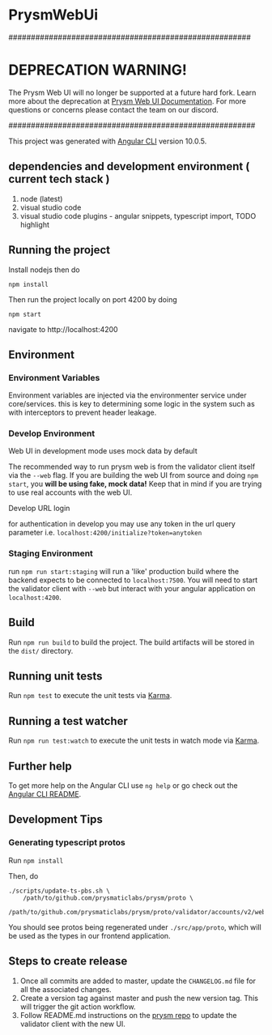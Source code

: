 # PrysmWebUi
######################################################
# DEPRECATION WARNING!

The Prysm Web UI will no longer be supported at a future hard fork. Learn more about the deprecation at [Prysm Web UI Documentation](https://docs.prylabs.network/docs/prysm-usage/web-interface). For more questions or concerns please contact the team on our discord.

#######################################################

This project was generated with [Angular CLI](https://github.com/angular/angular-cli) version 10.0.5.

## dependencies and development environment ( current tech stack )
 1. node (latest)
 2. visual studio code 
 3. visual studio code plugins - angular snippets, typescript import, TODO highlight

## Running the project

Install nodejs then do

```
npm install
```
Then run the project locally on port 4200 by doing
```
npm start
```
navigate to http://localhost:4200

## Environment 

### Environment Variables

Environment variables are injected via the environmenter service under core/services. this is key to determining some logic in the system such as with interceptors to prevent header leakage.

### Develop Environment

Web UI in development mode uses mock data by default

The recommended way to run prysm web is from the validator client itself via the `--web` flag. If you are building the web UI from source and doing `npm start`, you **will be using fake, mock data!** Keep that in mind if you are trying to use real accounts with the web UI.

Develop URL login

for authentication in develop you may use any token in the url query parameter i.e. `localhost:4200/initialize?token=anytoken`

### Staging Environment

run `npm run start:staging` will run a 'like' production build where the backend expects to be connected to `localhost:7500`. You will need to start the validator client with `--web` but interact with your angular application on `localhost:4200`.

## Build

Run `npm run build` to build the project. The build artifacts will be stored in the `dist/` directory.

## Running unit tests

Run `npm test` to execute the unit tests via [Karma](https://karma-runner.github.io).

## Running a test watcher

Run `npm run test:watch` to execute the unit tests in watch mode via [Karma](https://karma-runner.github.io).

## Further help

To get more help on the Angular CLI use `ng help` or go check out the [Angular CLI README](https://github.com/angular/angular-cli/blob/master/README.md).

## Development Tips

### Generating typescript protos

Run `npm install`

Then, do

```
./scripts/update-ts-pbs.sh \
    /path/to/github.com/prysmaticlabs/prysm/proto \
    /path/to/github.com/prysmaticlabs/prysm/proto/validator/accounts/v2/web_api.proto
```

You should see protos being regenerated under `./src/app/proto`, which will be used as the types in our frontend application.

## Steps to create release

1. Once all commits are added to master, update the `CHANGELOG.md` file for all the associated changes.
2. Create a version tag against master and push the new version tag. This will trigger the git action workflow.
3. Follow README.md instructions on the [prysm repo](https://github.com/prysmaticlabs/prysm/tree/develop/validator/web) to update the validator client with the new UI.

